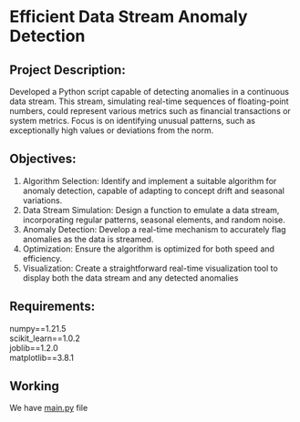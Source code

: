 # Efficient Data Stream Anomaly Detection

## Project Description:
Developed a Python script capable of detecting anomalies in a continuous data stream. This stream, simulating real-time sequences of floating-point numbers, could represent various metrics such as financial transactions or system metrics. Focus is on identifying unusual patterns, such as exceptionally high values or deviations from the norm.

## Objectives:
1. Algorithm Selection: Identify and implement a suitable algorithm for anomaly detection, capable of adapting to concept drift and seasonal variations.
2. Data Stream Simulation: Design a function to emulate a data stream, incorporating regular patterns, seasonal elements, and random noise.
3. Anomaly Detection: Develop a real-time mechanism to accurately flag anomalies as the data is streamed.
4. Optimization: Ensure the algorithm is optimized for both speed and efficiency.
5. Visualization: Create a straightforward real-time visualization tool to display both the data stream and any detected anomalies

## Requirements:
numpy==1.21.5<br>
scikit_learn==1.0.2<br>
joblib==1.2.0<br>
matplotlib==3.8.1

## Working
We have [main.py](https://github.com/ParagGawai/Efficient_Data_Stream_Anomaly_Detection/blob/main/main.py) file
